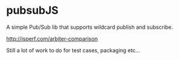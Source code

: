 # pubsubJS
A simple Pub/Sub lib that supports wildcard publish and subscribe.

http://jsperf.com/arbiter-comparison

Still a lot of work to do for test cases, packaging etc...